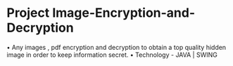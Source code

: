 # Project Image-Encryption-and-Decryption
• Any images , pdf encryption and decryption to obtain a top quality hidden image in order to keep information secret. • Technology - JAVA | SWING
